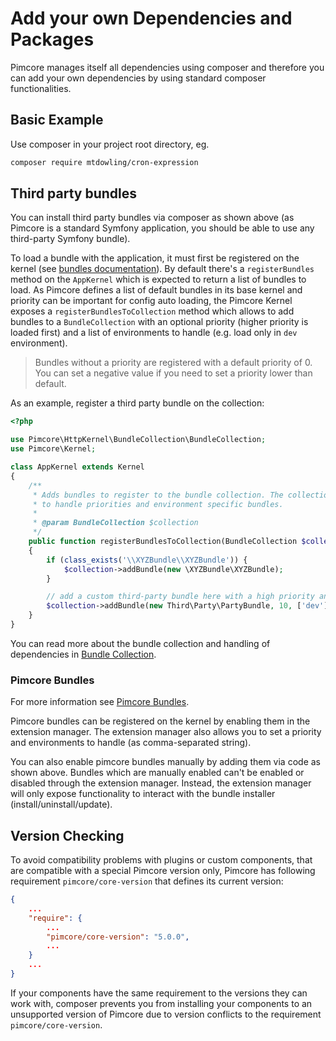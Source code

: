# Add your own Dependencies and Packages

Pimcore manages itself all dependencies using composer and therefore you can add your own dependencies by using 
 standard composer functionalities. 

## Basic Example
Use composer in your project root directory, eg. 
```bash
composer require mtdowling/cron-expression
```

## Third party bundles

You can install third party bundles via composer as shown above (as Pimcore is a standard Symfony application, you should
be able to use any third-party Symfony bundle).

To load a bundle with the application, it must first be registered on the kernel (see [bundles documentation](http://symfony.com/doc/3.4/bundles.html)).
By default there's a `registerBundles` method on the `AppKernel` which is expected to return a list of bundles to load. As
Pimcore defines a list of default bundles in its base kernel and priority can be important for config auto loading, the
Pimcore Kernel exposes a `registerBundlesToCollection`  method which allows to add bundles to a `BundleCollection` with
an optional priority (higher priority is loaded first) and a list of environments to handle (e.g. load only in `dev`
environment).

> Bundles without a priority are registered with a default priority of 0. You can set a negative value if you need to set
  a priority lower than default.

As an example, register a third party bundle on the collection:

```php
<?php

use Pimcore\HttpKernel\BundleCollection\BundleCollection;
use Pimcore\Kernel;

class AppKernel extends Kernel
{
    /**
     * Adds bundles to register to the bundle collection. The collection is able
     * to handle priorities and environment specific bundles.
     *
     * @param BundleCollection $collection
     */
    public function registerBundlesToCollection(BundleCollection $collection)
    {
        if (class_exists('\\XYZBundle\\XYZBundle')) {
            $collection->addBundle(new \XYZBundle\XYZBundle);
        }

        // add a custom third-party bundle here with a high priority and only for dev environment
        $collection->addBundle(new Third\Party\PartyBundle, 10, ['dev']);
    }
}
```

You can read more about the bundle collection and handling of dependencies in [Bundle Collection](./13_Bundle_Developers_Guide/04_Bundle_Collection.md).

### Pimcore Bundles

For more information see [Pimcore Bundles](./13_Bundle_Developers_Guide/05_Pimcore_Bundles).

Pimcore bundles can be registered on the kernel by enabling them in the extension manager. The extension manager also allows
you to set a priority and environments to handle (as comma-separated string).

You can also enable pimcore bundles manually by adding them via code as shown above. Bundles which are manually enabled
can't be enabled or disabled through the extension manager. Instead, the extension manager will only expose functionality
to interact with the bundle installer (install/uninstall/update). 

## Version Checking
To avoid compatibility problems with plugins or custom components, that are compatible with a special Pimcore version only, Pimcore
has following requirement `pimcore/core-version` that defines its current version: 

```json
{
    ...
    "require": {
        ...
        "pimcore/core-version": "5.0.0",
        ...
    }
    ...
}
```

If your components have the same requirement to the versions they can work with, composer prevents you from installing your components
to an unsupported version of Pimcore due to version conflicts to the requirement `pimcore/core-version`. 
